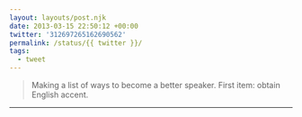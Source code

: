 ```yaml
---
layout: layouts/post.njk
date: 2013-03-15 22:50:12 +00:00
twitter: '312697265162690562'
permalink: /status/{{ twitter }}/
tags: 
  - tweet
---
```


> Making a list of ways to become a better speaker. First item: obtain English accent.

---

